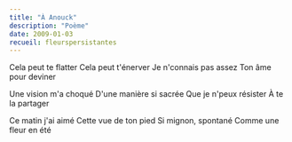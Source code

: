 ```yaml
---
title: "À Anouck"
description: "Poème"
date: 2009-01-03
recueil: fleurspersistantes
---
```


Cela peut te flatter
Cela peut t'énerver
Je n'connais pas assez
Ton âme pour deviner

Une vision m'a choqué
D'une manière si sacrée
Que je n'peux résister
À te la partager

Ce matin j'ai aimé
Cette vue de ton pied
Si mignon, spontané
Comme une fleur en été
